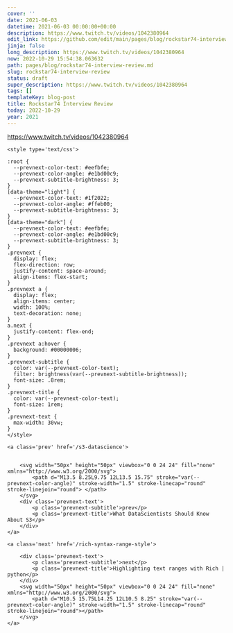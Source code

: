 ```yaml
---
cover: ''
date: 2021-06-03
datetime: 2021-06-03 00:00:00+00:00
description: https://www.twitch.tv/videos/1042380964
edit_link: https://github.com/edit/main/pages/blog/rockstar74-interview-review.md
jinja: false
long_description: https://www.twitch.tv/videos/1042380964
now: 2022-10-29 15:54:38.063632
path: pages/blog/rockstar74-interview-review.md
slug: rockstar74-interview-review
status: draft
super_description: https://www.twitch.tv/videos/1042380964
tags: []
templateKey: blog-post
title: Rockstar74 Interview Review
today: 2022-10-29
year: 2021
---
```


https://www.twitch.tv/videos/1042380964
<div class='prevnext'>

    <style type='text/css'>

    :root {
      --prevnext-color-text: #eefbfe;
      --prevnext-color-angle: #e1bd00c9;
      --prevnext-subtitle-brightness: 3;
    }
    [data-theme="light"] {
      --prevnext-color-text: #1f2022;
      --prevnext-color-angle: #ffeb00;
      --prevnext-subtitle-brightness: 3;
    }
    [data-theme="dark"] {
      --prevnext-color-text: #eefbfe;
      --prevnext-color-angle: #e1bd00c9;
      --prevnext-subtitle-brightness: 3;
    }
    .prevnext {
      display: flex;
      flex-direction: row;
      justify-content: space-around;
      align-items: flex-start;
    }
    .prevnext a {
      display: flex;
      align-items: center;
      width: 100%;
      text-decoration: none;
    }
    a.next {
      justify-content: flex-end;
    }
    .prevnext a:hover {
      background: #00000006;
    }
    .prevnext-subtitle {
      color: var(--prevnext-color-text);
      filter: brightness(var(--prevnext-subtitle-brightness));
      font-size: .8rem;
    }
    .prevnext-title {
      color: var(--prevnext-color-text);
      font-size: 1rem;
    }
    .prevnext-text {
      max-width: 30vw;
    }
    </style>
    
    <a class='prev' href='/s3-datascience'>
    

        <svg width="50px" height="50px" viewbox="0 0 24 24" fill="none" xmlns="http://www.w3.org/2000/svg">
            <path d="M13.5 8.25L9.75 12L13.5 15.75" stroke="var(--prevnext-color-angle)" stroke-width="1.5" stroke-linecap="round" stroke-linejoin="round"> </path>
        </svg>
        <div class='prevnext-text'>
            <p class='prevnext-subtitle'>prev</p>
            <p class='prevnext-title'>What DataScientists Should Know About S3</p>
        </div>
    </a>
    
    <a class='next' href='/rich-syntax-range-style'>
    
        <div class='prevnext-text'>
            <p class='prevnext-subtitle'>next</p>
            <p class='prevnext-title'>Highlighting text ranges with Rich | python</p>
        </div>
        <svg width="50px" height="50px" viewbox="0 0 24 24" fill="none" xmlns="http://www.w3.org/2000/svg">
            <path d="M10.5 15.75L14.25 12L10.5 8.25" stroke="var(--prevnext-color-angle)" stroke-width="1.5" stroke-linecap="round" stroke-linejoin="round"></path>
        </svg>
    </a>
  </div>